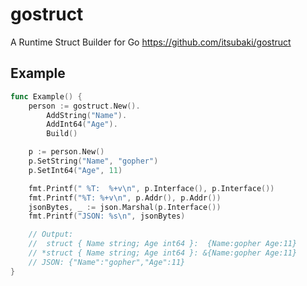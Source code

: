 # gostruct

A Runtime Struct Builder for Go https://github.com/itsubaki/gostruct

## Example

```go
func Example() {
	person := gostruct.New().
		AddString("Name").
		AddInt64("Age").
		Build()

	p := person.New()
	p.SetString("Name", "gopher")
	p.SetInt64("Age", 11)

	fmt.Printf(" %T:  %+v\n", p.Interface(), p.Interface())
	fmt.Printf("%T: %+v\n", p.Addr(), p.Addr())
	jsonBytes, _ := json.Marshal(p.Interface())
	fmt.Printf("JSON: %s\n", jsonBytes)

	// Output:
	//  struct { Name string; Age int64 }:  {Name:gopher Age:11}
	// *struct { Name string; Age int64 }: &{Name:gopher Age:11}
	// JSON: {"Name":"gopher","Age":11}
}
```
